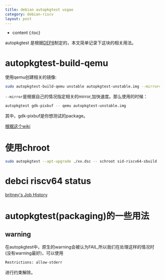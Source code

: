 ```yaml
---
title: debian autopkgtest usgae
category: debian-riscv
layout: post
---
```

* content
{:toc}

autopkgtest 是根据[DEP8](https://salsa.debian.org/ci-team/autopkgtest/raw/master/doc/README.package-tests.rst)制定的，本文简单记录下这块的相关用法。

# autopkgtest-build-qemu 
使用qemu创建相关的镜像:
```bash
sudo autopkgtest-build-qemu unstable autopkgtest-unstable.img --mirror=https://mirror.iscas.ac.cn/debian/
```
`--mirror`是根据自己的情况指定相关的mirror,加快速度。那么使用的时候：
```bash
autopkgtest gdk-pixbuf -- qemu autopkgtest-unstable.img
```
其中，gdk-pixbuf是你想测试的package。

[根据这个wiki](https://wiki.debian.org/ContinuousIntegration/autopkgtest)

# 使用chroot
```bash
sudo autopkgtest --apt-upgrade ./xx.dsc -- schroot sid-riscv64-sbuild
```

# debci riscv64 status 

[britney's Job History ](https://ci.debian.net/user/britney/jobs?package=&trigger=&suite%5B%5D=unstable&arch%5B%5D=riscv64)

# autopkgtest(packaging)的一些用法

## warning
在autopkgtest中，原生的warning会被认为FAIL,所以我们在处理这样的情况时(没有warning最好)，可以使用
```bash
Restrictions: allow-stderr
```
进行约束解除。